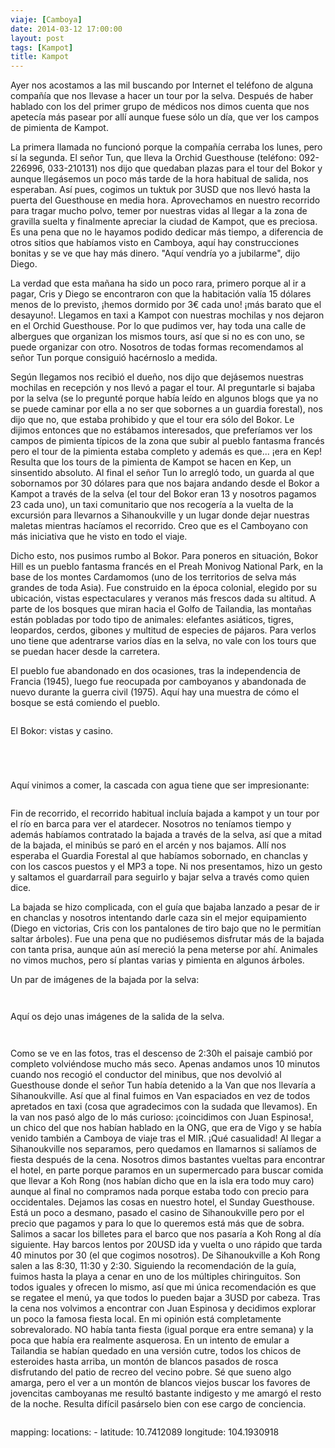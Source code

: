 ```yaml
---
viaje: [Camboya]
date: 2014-03-12 17:00:00
layout: post
tags: [Kampot]
title: Kampot
---
```

<p>Ayer nos acostamos a las mil buscando por Internet el teléfono de alguna compañía que nos llevase a hacer un tour por la selva. Después de haber hablado con los del primer grupo de médicos nos dimos cuenta que nos apetecía más pasear por allí aunque fuese sólo un día, que ver los campos de pimienta de Kampot.</p>
<p>La primera llamada no funcionó porque la compañía cerraba los lunes, pero sí la segunda. El señor Tun, que lleva la Orchid Guesthouse (teléfono: 092-226996, 033-210131) nos dijo que quedaban plazas para el tour del Bokor y aunque llegásemos un poco más tarde de la hora habitual de salida, nos esperaban. Así pues, cogimos un tuktuk por 3USD que nos llevó hasta la puerta del Guesthouse en media hora. Aprovechamos en nuestro recorrido para tragar mucho polvo, temer por nuestras vidas al llegar a la zona de gravilla suelta y finalmente apreciar la ciudad de Kampot, que es preciosa. Es una pena que no le hayamos podido dedicar más tiempo, a diferencia de otros sitios que habíamos visto en Camboya, aquí hay construcciones bonitas y se ve que hay más dinero. "Aquí vendría yo a jubilarme", dijo Diego.</p>
<p>La verdad que esta mañana ha sido un poco rara, primero porque al ir a pagar, Cris y Diego se encontraron con que la habitación valía 15 dólares menos de lo previsto, ¡hemos dormido por 3€ cada uno! ¡más barato que el desayuno!. Llegamos en taxi a Kampot con nuestras mochilas y nos dejaron en el Orchid Guesthouse. Por lo que pudimos ver, hay toda una calle de albergues que organizan los mismos tours, así que si no es con uno, se puede organizar con otro. Nosotros de todas formas recomendamos al señor Tun porque consiguió hacérnoslo a medida.</p>
<p>Según llegamos nos recibió el dueño, nos dijo que dejásemos nuestras mochilas en recepción y nos llevó a pagar el tour. Al preguntarle si bajaba por la selva (se lo pregunté porque había leído en algunos blogs que ya no se puede caminar por ella a no ser que sobornes a un guardia forestal), nos dijo que no, que estaba prohibido y que el tour era sólo del Bokor. Le dijimos entonces que no estábamos interesados, que preferíamos ver los campos de pimienta típicos de la zona que subir al pueblo fantasma francés pero el tour de la pimienta estaba completo y además es que... ¡era en Kep! Resulta que los tours de la pimienta de Kampot se hacen en Kep, un sinsentido absoluto. Al final el señor Tun lo arregló todo, un guarda al que sobornamos por 30 dólares para que nos bajara andando desde el Bokor a Kampot a través de la selva (el tour del Bokor eran 13 y nosotros pagamos 23 cada uno), un taxi comunitario que nos recogería a la vuelta de la excursión para llevarnos a Sihanoukville y un lugar donde dejar nuestras maletas mientras hacíamos el recorrido. Creo que es el Camboyano con más iniciativa que he visto en todo el viaje.</p>
<p>Dicho esto, nos pusimos rumbo al Bokor. Para poneros en situación, Bokor Hill es un pueblo fantasma francés en el Preah Monivog National Park, en la base de los montes Cardamomos (uno de los territorios de selva más grandes de toda Asia). Fue construido en la época colonial, elegido por su ubicación, vistas espectaculares y veranos más frescos dada su altitud. A parte de los bosques que miran hacia el Golfo de Tailandia, las montañas están pobladas por todo tipo de animales: elefantes asiáticos, tigres, leopardos, cerdos, gibones y multitud de especies de pájaros. Para verlos uno tiene que adentrarse varios días en la selva, no vale con los tours que se puedan hacer desde la carretera.</p>
<p>El pueblo fue abandonado en dos ocasiones, tras la independencia de Francia (1945), luego fue reocupada por camboyanos y abandonada de nuevo durante la guerra civil (1975). Aquí hay una muestra de cómo el bosque se está comiendo el pueblo.</p>
<p><img src="https://lh3.ggpht.com/X58q_ZwfLxkRPfMSvhGv6ndiVgT0ktd4JCyc9S0y1SF20NfP8jhNV9R2jkgL_nbq3tbaTc9Xg_8da6KZgRG9ig" alt="" data-key="5120173"></p>
<p>El Bokor: vistas y casino.</p>
<p><img src="https://lh4.ggpht.com/SwJYDGk-RdzBdxlKMWVMSk2ctQzDdM9V8lB9ylsfU0yPnfI7xapazCF5BDdYKzOSjkrn5wWxRNMqwmPIf1xB" alt="" data-key="3100191"></p>
<p><img src="https://lh3.ggpht.com/KlOOEy3HpvUolI2zbKZ-ti2mdwKDDJMXNIgONvPRdDyq6_eHbvbbC5Oalq_DQ6DPPSPVDH0ANDRGW0uu1u4" alt="" data-key="9040126"></p>
<p><img src="https://lh6.ggpht.com/whEQ9Kcm7dlwtYsHDiqn8Bia6ank_6hqCGsDI0NbA01AtPsDtmbSaT7LGSBJUQ54a4MWJM2BqzEqReA_xPhI" alt="" data-key="9040121"></p>
<p><img src="https://lh4.ggpht.com/PvS3hsR9pdsDVyRdBbUhRtfv1AUbG6i63-hn_YaR59FeD4zBfJQbezJxg6GRtjbrn8YPu7TeFYVq9fM7V041" alt="" data-key="9040123"></p>
<p>Aquí vinimos a comer, la cascada con agua tiene que ser impresionante:</p>
<p><img src="https://lh5.ggpht.com/GcJdP0Hyy3qIIRwwJwt_4Nx_OHPC7r5WPK6-M_zVGTY16-lZnck5ierX4nRWDbV7TR2zKrCOZnkrAZnFUMxb" alt="" data-key="9040136"></p>
<p>Fin de recorrido, el recorrido habitual incluía bajada a kampot y un tour por el río en barca para ver el atardecer. Nosotros no teníamos tiempo y además habíamos contratado la bajada a través de la selva, así que a mitad de la bajada, el minibús se paró en el arcén y nos bajamos. Allí nos esperaba el Guardia Forestal al que habíamos sobornado, en chanclas y con los cascos puestos y el MP3 a tope. Ni nos presentamos, hizo un gesto y saltamos el guardarraíl para seguirlo y bajar selva a través como quien dice.</p>
<p>La bajada se hizo complicada, con el guía que bajaba lanzado a pesar de ir en chanclas y nosotros intentando darle caza sin el mejor equipamiento (Diego en victorias, Cris con los pantalones de tiro bajo que no le permitían saltar árboles). Fue una pena que no pudiésemos disfrutar más de la bajada con tanta prisa, aunque aún así mereció la pena meterse por ahí. Animales no vimos muchos, pero sí plantas varias y pimienta en algunos árboles.</p>
<p>Un par de imágenes de la bajada por la selva:</p>
<p><img src="https://lh5.ggpht.com/i_v8UEXvqzoVpBqlfh9zM1ZykoZMybvRvUq9cCXbEYXoK0qsEmwqR74N1aJ4idswL66cG8bgZB_lpFcrtjE" alt="" data-key="1070157"></p>
<p><img src="https://lh4.ggpht.com/MEwutOHdcKR6lCjb2G4yywEcYNbsK5Q-jJ2twBwoP1AJLg_ACRTOXKtR_oRtzv3RPv7M8J27FiWsYfRgLxbK" alt="" data-key="9040131"></p>
<p>Aquí os dejo unas imágenes de la salida de la selva.</p>
<p><img src="https://lh6.ggpht.com/qQiCNfq6GNSPSeeiEQ9QZGRjHneqBbXMZipfLLRMMaRNLM1piWemS1L6U5RaUaoRqlQyjaXsVhuR05QuPj8fMg" alt="" data-key="9040137"></p>
<p><img src="https://lh6.ggpht.com/b8kAr-4yT0vE8w74nNhRcVZPLtOlC4fesNoiK2r-lTmX44F5rW4_L6CuA97gRIuB51T7mQ1gyQC-ApOQ-fuu" alt="" data-key="1070161"></p>
<p>Como se ve en las fotos, tras el descenso de 2:30h el paisaje cambió por completo volviéndose mucho más seco. Apenas andamos unos 10 minutos cuando nos recogió el conductor del minibus, que nos devolvió al Guesthouse donde el señor Tun había detenido a la Van que nos llevaría a Sihanoukville. Así que al final fuimos en Van espaciados en vez de todos apretados en taxi (cosa que agradecimos con la sudada que llevamos). En la van nos pasó algo de lo más curioso: ¡coincidimos con Juan Espinosa!, un chico del que nos habían hablado en la ONG, que era de Vigo y se había venido también a Camboya de viaje tras el MIR. ¡Qué casualidad! Al llegar a Sihanoukville nos separamos, pero quedamos en llamarnos si salíamos de fiesta después de la cena. Nosotros dimos bastantes vueltas para encontrar el hotel, en parte porque paramos en un supermercado para buscar comida que llevar a Koh Rong (nos habían dicho que en la isla era todo muy caro) aunque al final no compramos nada porque estaba todo con precio para occidentales. Dejamos las cosas en nuestro hotel, el Sunday Guesthouse. Está un poco a desmano, pasado el casino de Sihanoukville pero por el precio que pagamos y para lo que lo queremos está más que de sobra. Salimos a sacar los billetes para el barco que nos pasaría a Koh Rong al día siguiente. Hay barcos lentos por 20USD ida y vuelta o uno rápido que tarda 40 minutos por 30 (el que cogimos nosotros). De Sihanoukville a Koh Rong salen a las 8:30, 11:30 y 2:30. Siguiendo la recomendación de la guía, fuimos hasta la playa a cenar en uno de los múltiples chiringuitos. Son todos iguales y ofrecen lo mismo, así que mi única recomendación es que se regatee el menú, ya que todos lo pueden bajar a 3USD por cabeza. Tras la cena nos volvimos a encontrar con Juan Espinosa y decidimos explorar un poco la famosa fiesta local. En mi opinión está completamente sobrevalorado. NO había tanta fiesta (igual porque era entre semana) y la poca que había era realmente asquerosa. En un intento de emular a Tailandia se habían quedado en una versión cutre, todos los chicos de esteroides hasta arriba, un montón de blancos pasados de rosca disfrutando del patio de recreo del vecino pobre. Sé que sueno algo amarga, pero el ver a un montón de blancos viejos buscar los favores de jovencitas camboyanas me resultó bastante indigesto y me amargó el resto de la noche. Resulta difícil pasárselo bien con ese cargo de conciencia.</p>
<p><img src="https://lh5.ggpht.com/zMt-y_I1SOxT0rz0LdwLftOvjczJc5D5BQLzosjVd4xiSqZNofKafWyIxVD_ZqMiBo88vISUdsmd6PqIp03t" alt="" data-key="9040138"></p>
mapping:
	locations:
		- latitude: 10.7412089
		  longitude: 104.1930918
